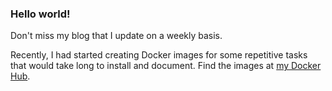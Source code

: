 ### Hello world! 

<!--
**naveenspace7/naveenspace7** is a ✨ _special_ ✨ repository because its `README.md` (this file) appears on your GitHub profile.

Here are some ideas to get you started:

- 🔭 I’m currently working on ...
- 🌱 I’m currently learning ...
- 👯 I’m looking to collaborate on ...
- 🤔 I’m looking for help with ...
- 💬 Ask me about ...
- 📫 How to reach me: ...
- 😄 Pronouns: ...
- ⚡ Fun fact: ...
-->


Don't miss my blog that I update on a weekly basis.

Recently, I had started creating Docker images for some repetitive tasks that would take long to install and document. Find the images at [my Docker Hub](https://hub.docker.com/u/naveenspace7).
